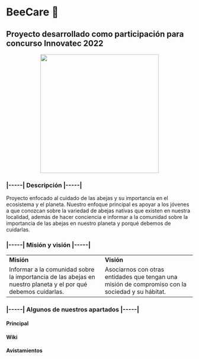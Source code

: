 # BeeCare :bee:
## Proyecto desarrollado como participación para concurso Innovatec 2022

<p align=center>
<img src="https://beecare.glassesfriends.com/static/img/logos/Bee%2520Care%2520Horizontal%2520Logo.svg"; style="width: 20rem"/>
</p>

### **|-----| Descripción |-----|**
Proyecto enfocado al cuidado de las abejas y su importancia en el ecosistema y el planeta. Nuestro enfoque principal es apoyar a los jóvenes a que conozcan sobre la variedad de abejas nativas que existen en nuestra localidad, además de hacer conciencia e informar a la comunidad sobre la importancia de las abejas en nuestro planeta y porqué debemos de cuidarlas.

### **|-----| Misión y visión |-----|**
<p align=center>
<table>
<tr>
  <td><strong>Misión</strong></td>
  <td><strong>Visión</strong></td>
</tr>

<tr>
  <td>Informar a la comunidad sobre la importancia de las abejas en nuestro planeta y el por qué debemos cuidarlas.</td>
  <td>Asociarnos con otras entidades que tengan una misión de compromiso con la sociedad y su hábitat.</td>
</tr>
</table>
</p>

### **|-----| Algunos de nuestros apartados |-----|**
#### Principal

#### Wiki
#### Avistamientos
